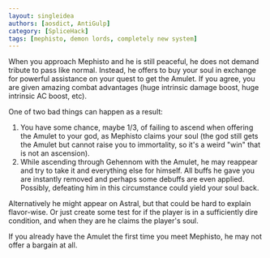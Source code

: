 ```yaml
---
layout: singleidea
authors: [aosdict, AntiGulp]
category: [SpliceHack]
tags: [mephisto, demon lords, completely new system]
---
```

When you approach Mephisto and he is still peaceful, he does not demand tribute
to pass like normal. Instead, he offers to buy your soul in exchange for
powerful assistance on your quest to get the Amulet. If you agree, you are given
amazing combat advantages (huge intrinsic damage boost, huge intrinsic AC boost,
etc).

One of two bad things can happen as a result:
1. You have some chance, maybe 1/3, of failing to ascend when offering the
   Amulet to your god, as Mephisto claims your soul (the god still gets the
   Amulet but cannot raise you to immortality, so it's a weird "win" that is not
   an ascension).
2. While ascending through Gehennom with the Amulet, he may reappear and try to
   take it and everything else for himself. All buffs he gave you are instantly
   removed and perhaps some debuffs are even applied. Possibly, defeating him in
   this circumstance could yield your soul back.

Alternatively he might appear on Astral, but that could be hard to explain
flavor-wise. Or just create some test for if the player is in a sufficiently
dire condition, and when they are he claims the player's soul.

If you already have the Amulet the first time you meet Mephisto, he may not
offer a bargain at all.
